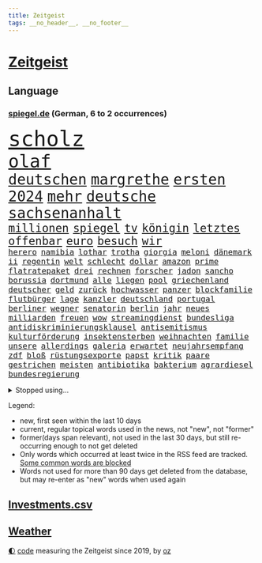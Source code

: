 ```yaml
---
title: Zeitgeist
tags: __no_header__, __no_footer__
---
```


# [Zeitgeist](https://oliz.io/zeitgeist/)

## Language

<h3><a href="https://www.spiegel.de" target="_blank">spiegel.de</a> (German, 6 to 2 occurrences)</h3>
<p style="font-family:monospace">
<span style="font-size:32pt"><a href="news_links.html#scholz" class="current">scholz</a></span>
<br>
<span style="font-size:27pt"><a href="news_links.html#olaf" class="current">olaf</a></span>
<br>
<span style="font-size:22pt"><a href="news_links.html#deutschen" class="current">deutschen</a></span>
<span style="font-size:22pt"><a href="news_links.html#margrethe" class="current">margrethe</a></span>
<span style="font-size:22pt"><a href="news_links.html#ersten" class="current">ersten</a></span>
<span style="font-size:22pt"><a href="news_links.html#2024" class="current">2024</a></span>
<span style="font-size:22pt"><a href="news_links.html#mehr" class="current">mehr</a></span>
<span style="font-size:22pt"><a href="news_links.html#deutsche" class="current">deutsche</a></span>
<span style="font-size:22pt"><a href="news_links.html#sachsenanhalt" class="current">sachsenanhalt</a></span>
<br>
<span style="font-size:17pt"><a href="news_links.html#millionen" class="current">millionen</a></span>
<span style="font-size:17pt"><a href="news_links.html#spiegel" class="current">spiegel</a></span>
<span style="font-size:17pt"><a href="news_links.html#tv" class="current">tv</a></span>
<span style="font-size:17pt"><a href="news_links.html#königin" class="current">königin</a></span>
<span style="font-size:17pt"><a href="news_links.html#letztes" class="current">letztes</a></span>
<span style="font-size:17pt"><a href="news_links.html#offenbar" class="current">offenbar</a></span>
<span style="font-size:17pt"><a href="news_links.html#euro" class="current">euro</a></span>
<span style="font-size:17pt"><a href="news_links.html#besuch" class="current">besuch</a></span>
<span style="font-size:17pt"><a href="news_links.html#wir" class="current">wir</a></span>
<br>
<span style="font-size:12pt"><a href="news_links.html#herero" class="new">herero</a></span>
<span style="font-size:12pt"><a href="news_links.html#namibia" class="new">namibia</a></span>
<span style="font-size:12pt"><a href="news_links.html#lothar" class="current">lothar</a></span>
<span style="font-size:12pt"><a href="news_links.html#trotha" class="new">trotha</a></span>
<span style="font-size:12pt"><a href="news_links.html#giorgia" class="current">giorgia</a></span>
<span style="font-size:12pt"><a href="news_links.html#meloni" class="current">meloni</a></span>
<span style="font-size:12pt"><a href="news_links.html#dänemark" class="current">dänemark</a></span>
<span style="font-size:12pt"><a href="news_links.html#ii" class="current">ii</a></span>
<span style="font-size:12pt"><a href="news_links.html#regentin" class="new">regentin</a></span>
<span style="font-size:12pt"><a href="news_links.html#welt" class="current">welt</a></span>
<span style="font-size:12pt"><a href="news_links.html#schlecht" class="current">schlecht</a></span>
<span style="font-size:12pt"><a href="news_links.html#dollar" class="current">dollar</a></span>
<span style="font-size:12pt"><a href="news_links.html#amazon" class="current">amazon</a></span>
<span style="font-size:12pt"><a href="news_links.html#prime" class="current">prime</a></span>
<span style="font-size:12pt"><a href="news_links.html#flatratepaket" class="new">flatratepaket</a></span>
<span style="font-size:12pt"><a href="news_links.html#drei" class="current">drei</a></span>
<span style="font-size:12pt"><a href="news_links.html#rechnen" class="current">rechnen</a></span>
<span style="font-size:12pt"><a href="news_links.html#forscher" class="current">forscher</a></span>
<span style="font-size:12pt"><a href="news_links.html#jadon" class="new">jadon</a></span>
<span style="font-size:12pt"><a href="news_links.html#sancho" class="new">sancho</a></span>
<span style="font-size:12pt"><a href="news_links.html#borussia" class="current">borussia</a></span>
<span style="font-size:12pt"><a href="news_links.html#dortmund" class="current">dortmund</a></span>
<span style="font-size:12pt"><a href="news_links.html#alle" class="current">alle</a></span>
<span style="font-size:12pt"><a href="news_links.html#liegen" class="current">liegen</a></span>
<span style="font-size:12pt"><a href="news_links.html#pool" class="current">pool</a></span>
<span style="font-size:12pt"><a href="news_links.html#griechenland" class="current">griechenland</a></span>
<span style="font-size:12pt"><a href="news_links.html#deutscher" class="current">deutscher</a></span>
<span style="font-size:12pt"><a href="news_links.html#geld" class="current">geld</a></span>
<span style="font-size:12pt"><a href="news_links.html#zurück" class="current">zurück</a></span>
<span style="font-size:12pt"><a href="news_links.html#hochwasser" class="current">hochwasser</a></span>
<span style="font-size:12pt"><a href="news_links.html#panzer" class="current">panzer</a></span>
<span style="font-size:12pt"><a href="news_links.html#blockfamilie" class="new">blockfamilie</a></span>
<span style="font-size:12pt"><a href="news_links.html#flutbürger" class="new">flutbürger</a></span>
<span style="font-size:12pt"><a href="news_links.html#lage" class="current">lage</a></span>
<span style="font-size:12pt"><a href="news_links.html#kanzler" class="current">kanzler</a></span>
<span style="font-size:12pt"><a href="news_links.html#deutschland" class="current">deutschland</a></span>
<span style="font-size:12pt"><a href="news_links.html#portugal" class="current">portugal</a></span>
<span style="font-size:12pt"><a href="news_links.html#berliner" class="current">berliner</a></span>
<span style="font-size:12pt"><a href="news_links.html#wegner" class="current">wegner</a></span>
<span style="font-size:12pt"><a href="news_links.html#senatorin" class="new">senatorin</a></span>
<span style="font-size:12pt"><a href="news_links.html#berlin" class="current">berlin</a></span>
<span style="font-size:12pt"><a href="news_links.html#jahr" class="current">jahr</a></span>
<span style="font-size:12pt"><a href="news_links.html#neues" class="current">neues</a></span>
<span style="font-size:12pt"><a href="news_links.html#milliarden" class="current">milliarden</a></span>
<span style="font-size:12pt"><a href="news_links.html#freuen" class="current">freuen</a></span>
<span style="font-size:12pt"><a href="news_links.html#wow" class="current">wow</a></span>
<span style="font-size:12pt"><a href="news_links.html#streamingdienst" class="current">streamingdienst</a></span>
<span style="font-size:12pt"><a href="news_links.html#bundesliga" class="current">bundesliga</a></span>
<span style="font-size:12pt"><a href="news_links.html#antidiskriminierungsklausel" class="new">antidiskriminierungsklausel</a></span>
<span style="font-size:12pt"><a href="news_links.html#antisemitismus" class="current">antisemitismus</a></span>
<span style="font-size:12pt"><a href="news_links.html#kulturförderung" class="new">kulturförderung</a></span>
<span style="font-size:12pt"><a href="news_links.html#insektensterben" class="current">insektensterben</a></span>
<span style="font-size:12pt"><a href="news_links.html#weihnachten" class="current">weihnachten</a></span>
<span style="font-size:12pt"><a href="news_links.html#familie" class="current">familie</a></span>
<span style="font-size:12pt"><a href="news_links.html#unsere" class="current">unsere</a></span>
<span style="font-size:12pt"><a href="news_links.html#allerdings" class="current">allerdings</a></span>
<span style="font-size:12pt"><a href="news_links.html#galeria" class="current">galeria</a></span>
<span style="font-size:12pt"><a href="news_links.html#erwartet" class="current">erwartet</a></span>
<span style="font-size:12pt"><a href="news_links.html#neujahrsempfang" class="new">neujahrsempfang</a></span>
<span style="font-size:12pt"><a href="news_links.html#zdf" class="current">zdf</a></span>
<span style="font-size:12pt"><a href="news_links.html#bloß" class="current">bloß</a></span>
<span style="font-size:12pt"><a href="news_links.html#rüstungsexporte" class="new">rüstungsexporte</a></span>
<span style="font-size:12pt"><a href="news_links.html#papst" class="current">papst</a></span>
<span style="font-size:12pt"><a href="news_links.html#kritik" class="current">kritik</a></span>
<span style="font-size:12pt"><a href="news_links.html#paare" class="current">paare</a></span>
<span style="font-size:12pt"><a href="news_links.html#gestrichen" class="current">gestrichen</a></span>
<span style="font-size:12pt"><a href="news_links.html#meisten" class="current">meisten</a></span>
<span style="font-size:12pt"><a href="news_links.html#antibiotika" class="current">antibiotika</a></span>
<span style="font-size:12pt"><a href="news_links.html#bakterium" class="current">bakterium</a></span>
<span style="font-size:12pt"><a href="news_links.html#agrardiesel" class="current">agrardiesel</a></span>
<span style="font-size:12pt"><a href="news_links.html#bundesregierung" class="current">bundesregierung</a></span>
</p>
<details>
<summary>Stopped using...</summary>
<p class="former" style="font-size:12pt">
fdpchef(1170) co₂(1169) oberbürgermeister(1168) schwedische(1168) volker(1168) 70(1167) cristiano(1167) ronaldo(1167) auftakt(1166) getan(1166) klimawandels(1166) manager(1166) betrieb(1165) hollywood(1165) höchsten(1165) mailand(1165) plus(1165) steuer(1165) verkehrsminister(1165) versorgt(1165) hintergründe(1164) wechseln(1164) eingebrochen(1163) daraufhin(1162) diesel(1162) einwohner(1162) gäste(1162) mittwoch(1162) schlimm(1162) waffen(1162) wettbewerb(1162) allianz(1161) dokumente(1161) ebenfalls(1161) gerüchte(1161) investitionen(1161) jüngeren(1161) kontrollieren(1161) medikamente(1161) mörder(1161) umstritten(1161) vorübergehend(1161) geflüchteten(1160) kabinett(1160) nummer(1160) richten(1160) sekunden(1160) unabhängige(1160) äußern(1160) paul(1159) stolz(1159) usregierung(1159) verwirrung(1159) anwälte(1158) entlassung(1158) gefährlicher(1158) jury(1158) spdpolitiker(1158) südafrika(1158) werbung(1158) wälder(1158) 44(1157) endspiel(1157) möglichst(1157) rainer(1157) 12(1156) bremen(1156) favoriten(1156) offenen(1156) torhüter(1156) wales(1156) körperverletzung(1155) widerspruch(1155) dachte(1154) englischen(1154) sinn(1154) toter(1154) blockiert(1153) unterricht(1153) zweimal(1153) übt(1153) aktivistin(1152) internen(1152) mönchengladbach(1152) stelle(1152) wären(1152) berater(1151) wirtschaftlichen(1150) übernahme(1150) auftreten(1148) ehe(1148) harte(1148) lücke(1148) todesopfer(1148) vorstoß(1148) dar(1147) zeichen(1146) ökonomen(1146) bande(1145) änderungen(1145) schriftsteller(1144) fan(1143) wind(1143) bremsen(1141) konkrete(1141) parallelen(1141) presse(1141) ministerium(1140) offenbart(1140) pkw(1140) skeptisch(1140) regelung(1139) sitzung(1138) abgelehnt(1137) einbruch(1137) politikerin(1137) katar(1135) konferenz(1135) whatsapp(1135) stört(1131) klimaziele(1129) wendet(1129) klasse(1128) vorläufig(1128) einkommen(1127) geblieben(1125) verpasste(1121) sammeln(1101) zusätzliche(1099) festgesetzt(1082) 95(1062) gezielt(1044) autobahnen(1026) happy(1006) bewirbt(990) blut(986) verlag(973) fußballstar(961) lebensmitteln(899) technischen(876) gremium(870) jinping(860) wissing(841) angestellten(836) befreiung(832) papiere(829) gewandt(821) abtreibung(804) bekräftigt(804) abschreckung(802) fdppolitiker(796) fachkräfte(795) einschätzungen(789) studenten(782) umsetzung(779) hafenstadt(777) verbraucherpreise(777) otto(750) martina(749) loch(745) windräder(733) verletzung(728) verkündete(704) lemke(702) steffi(702) geschenk(690) helikopter(690) dortmunder(678) versteckte(674) behauptete(669) vereinigung(666) dubiosen(659) gelöst(657) stabil(652) schildern(650) fünften(644) gefangenschaft(635) gemeint(633) zugegeben(632) messerattacke(631) koch(628) wiederaufbau(628) prominenter(627) dilemma(626) lohn(623) fox(622) pole(616) arbeitslosigkeit(615) wall(615) handys(614) schönen(608) hammer(600) regieren(591) zustände(585) prinzessin(582) jubel(580) eingesperrt(579) lösungen(579) 2026(576) cannabis(572) ausbauen(570) hadert(568) stockholm(559) panne(555) weltrekord(552) gegenzug(546) vorstellung(546) drin(545) dramatische(534) partnerin(534) l(530) verzeichnet(527) verkehrsministerium(526) ausgewertet(518) eingestürzt(513) toilette(513) drehten(511) fpö(508) drohnenangriff(501) aufmerksam(499) schlimmeres(499) studentin(498) aufstand(491) einladung(491) nation(491) mithalten(490) 05(486) eben(473) nachspiel(473) talkshow(472) rätseln(471) überreste(469) erzielte(462) militärexperte(453) emissionen(451) stärkere(449) verwandelt(448) drohung(447) nationaltrainer(446) kurswechsel(442) scheinbar(439) staatsanwalt(438) härtesten(433) pakete(433) razzien(432) wohnungsbau(432) rechtfertigt(429) indonesien(428) bergen(427) traditionell(427) fördert(425) kulissen(425) prien(424) verurteilten(422) autohersteller(420) höchst(414) mitarbeitern(413) verehrt(412) lateinamerika(411) parallel(411) palmer(407) erfolgsrezept(405) hunderten(405) familienministerin(403) gesprengt(400) düstere(398) kritisierten(396) staates(396) bamberg(393) bedienen(393) jeff(391) abbauen(388) gekostet(387) infantino(387) verbrenner(386) mitgliedern(380) nico(379) abwehr(378) russell(378) vorbereitung(378) abgründe(377) gianni(377) 47(375) check(375) überprüfen(375) wahren(367) weißes(367) reichsbürger(357) freigelassen(356) ussängerin(351) vergab(350) krawallen(346) erfährt(345) applaus(340) untersagen(339) emotionale(338) kreativer(337) nervt(336) demonstriert(335) springen(332) sorgten(330) umweltministerin(330) messe(329) vermeintlichen(329) event(328) fatalen(324) menschlichen(324) bremst(322) linda(322) jubelt(321) rechtsaußen(319) losgegangen(316) cumexskandal(312) aufbauen(311) bemerkt(311) angemessen(309) geständnis(308) vermeintliche(308) brauche(306) panik(306) tourist(306) alonso(303) generäle(302) parteispitze(301) heide(300) verzögerung(300) elektrisch(296) moskauer(296) überschattet(295) instituts(294) wütenden(292) diesjährigen(291) detail(290) geklaut(289) rührt(289) afrikanische(286) laden(285) statistischen(285) wendepunkt(285) autoindustrie(284) hamilton(284) lewis(284) atomwaffen(283) z(281) rekonstruieren(278) grafikanalyse(277) parks(277) energiepreisbremsen(276) laune(276) handelte(275) verstappen(275) bezieht(270) errichten(270) lübeck(270) gesunde(269) ostsee(267) qualifying(267) verhinderte(267) ferrari(266) kartellamt(266) spektakulärer(266) dürren(265) leck(264) deutliches(262) emotionen(262) geschwächt(261) niederländischer(261) entwickelte(260) khan(260) astronomie(254) spezialisten(254) singapur(253) ac(252) innovationen(252) aussterben(249) hauptsache(249) fläche(248) bar(245) gartenkolumne(245) mädchens(245) festival(241) gange(241) gesundheitlichen(241) kleinflugzeug(241) durchschnittlich(239) 2010(238) konrad(238) leclerc(238) kosovo(237) reue(237) depp(235) anlegen(234) niedergestochen(233) söldner(232) auffällig(230) horror(230) nachts(230) vollem(227) evakuierung(225) fabian(225) regierungen(225) erging(224) stöhnen(224) dfbauswahl(223) rechtsextremismus(223) übergibt(221) kolonialismus(220) terrorismus(220) schimpfen(219) erregt(218) protestierten(217) drang(216) medikamenten(216) zürich(216) erzieher(215) menschenmenge(215) gegenschlag(214) schlägerei(214) infolge(212) sparkassen(212) aufsteiger(211) brad(210) 83(209) gewürdigt(209) rechnung(209) absurd(208) kryptowährungen(208) taktik(208) leuten(207) militante(207) zeitungen(207) füße(206) altersvorsorge(203) gehandelt(202) gelben(202) cartoonisten(201) vogel(201) diplomatischen(200) kennzeichen(199) kopenhagen(198) migrationsdebatte(197) popp(197) bezos(196) exnationalspieler(196) rekorde(194) verhör(194) gegenmittel(192) bezweifelt(191) conference(191) schlechteste(191) 29jährige(190) gerücht(190) vorsitzender(189) ausprobiert(187) brasiliens(187) helene(180) beseitigen(179) frauenfußball(178) kannten(178) kurti(178) stellvertretende(178) chemie(177) kette(177) netzentgelte(177) spotify(177) zwischenfall(177) dortigen(173) leo(173) basis(172) unglücks(172) vertraut(172) überlegen(172) auflösung(171) asylstreit(170) braut(170) nations(170) elektromobilität(169) enger(169) weisen(169) ausreichend(168) langjährigen(168) ankunft(166) geschlossene(166) killer(166) platziert(165) zwischenstopp(165) antisemitismusbeauftragte(164) polarisiert(164) griechischer(163) bayerischer(162) decke(162) afderfolg(161) verleiht(161) sensationell(160) abu(159) brandenburgs(159) fotografin(159) arbeitslosen(157) blue(157) fahnden(157) abgelaufen(156) cduchefs(156) gerichts(156) übereinstimmenden(156) goldene(155) m(155) einbrecher(154) albert(153) atlanta(153) variante(153) heim(150) bauarbeiter(149) realistisch(149) global(147) runden(147) vosstecklenburg(147) kirchen(146) militärisch(146) dominanz(144) extremer(144) dhabi(143) himmelskörper(142) iranischer(142) ausgetauscht(141) heiße(141) pipeline(141) gestoppter(140) kugel(140) selbsttest(140) kriegsende(139) siebzigern(138) sozialleistungen(138) emden(137) comedy(136) gesellschaften(136) paraguay(136) abzusetzen(135) adenauer(135) beispiellose(135) betrachtet(135) frauenrechte(135) gruppenvergewaltigung(134) nationalspielerinnen(134) schmerzensgeld(134) mittelalter(133) verhinderten(132) 51jährige(131) entkam(131) expartnerin(131) hilferuf(131) offshorewindparks(131) stritten(131) folter(130) teuersten(129) unerwartet(129) wahrgenommen(129) kleinstadt(128) niemanden(128) elversberg(127) großflächig(127) o’connor(127) spürbare(127) blatt(126) einzelkritik(126) reisenden(126) kandidiert(125) achtung(124) erpressung(124) fahrverbot(124) gottschalk(124) videobeweis(124) zweifelt(124) bock(122) xabi(122) detaillierte(121) herstellung(121) nationalgarde(121) rasche(121) angegeben(120) geladen(120) karlsruher(120) betrachten(119) celle(119) eigentor(119) getäuscht(119) graben(119) israeli(119) verbergen(119) verbrauchen(118) angefahren(117) tätig(116) ewigen(115) schild(115) treibstoff(115) effekte(114) 01(113) saisonsieg(113) überraschendes(113) fame(112) medaillen(112) überfallen(112) posts(111) tänzer(111) zigtausende(111) eiffelturm(110) mannschaften(110) klimafonds(109) sittenwächtern(109) arena(108) astronomen(108) bedrohungslage(108) evergrande(108) topstürmer(108) privatsphäre(107) usamerikanerin(107) anarchokapitalist(106) erschöpft(106) herzkrank(106) videoapp(106) 03(105) fsv(105) staatsoper(105) zeitschrift(105) sendungen(104) dreijährige(103) rettungsweste(103) wissenschaftlern(103) multimilliardär(102) weitet(102) wertung(102) atp(101) flüchtigen(101) hildesheim(101) absolut(100) beschmierte(100) netzwerken(100) rätselhafte(100) umverteilung(100) auswirkt(99) gerechter(99) größtes(99) schreckliches(99) schwellenländer(99) simple(99) bundesligaspiel(98) moderiert(98) harmlos(97) hurrikan(93) kampfsportgruppe(93) müde(93) rechtspopulismus(93) verspottet(93) bahnstrecken(92) eröffneten(92) geredet(92) verbannen(92) worin(92) arbeitslosenquote(91) bewusstsein(91) dröge(91) geradezu(91) quelle(91) strahlen(91) vettel(91) 71(90) bernstein(90) cyberkriminelle(90) estlands(90) jahreszeit(90) kallas(90) leonard(90) motiviert(90) plenarsaal(90) arbeitszeiten(89) brachialer(89) geschehnissen(89) miller(89) nszeit(89) oppositionspolitiker(89) manipulierten(88) schwede(88) unsinn(88) verhaltenes(88) zugausfälle(88) letztlich(87) texanerin(87) toxisch(87) trage(87) abbas(86) appstores(86) archäologen(86) bunt(86) eingeschätzt(86) hansjoachim(86) interessenverbände(86) lebensraum(86) privatleben(86) schiffsbesatzung(86) watzke(86) allgemein(85) aufwenden(85) ausgebootet(85) erinnerungskultur(85) kalb(85) stadtpark(85) ausgangssperre(84) ehrlichkeit(84) fußballweltmeister(84) gemachten(84) mützenich(84) nachdenklich(84) pflichtsieg(84) rolf(84) verkehrsregeln(84) bezos’(83) enthüllungsbuch(83) freigestellt(83) horst(83) störgeräusche(83) vollstreckt(83) ecke(82) geformt(82) terrorverdächtigen(82) terry(82) verfassungsrichter(82) würfe(82) nebenrollen(81) pyramide(81) selbstbewusstsein(81) videoanalyse(81) zurückgebracht(81) beobachtung(80) biograf(80) exradprofi(80) geklappt(80) goecke(80) host(80) hundekotattacke(80) inne(80) militärmanöver(80) ullrich(80) 1963(79) abgehoben(79) emily(79) entbrannt(79) göppingen(79) winters(79) reifen(78) zusammengestoßen(78) kehrtwende(77) neuner(77) ultimative(77) werbespot(77) bejubelt(76) krone(76) kubicki(76) ezigaretten(75) index(75) separatisten(75) verfassungsschützer(75) amazonasgebiet(74) bauvorhaben(74) bundesverband(74) clinch(74) einzustellen(74) gespür(74) kaution(74) unbewohnbar(74) verteidigungsausgaben(74) beurteilt(73) connor(73) härteren(73) kaffeemaschinen(73) kuppel(73) schwäbischen(73) seitenlinie(73) tabakkonzern(73) umsätze(73) bulls(72) continental(72) demokratischer(72) formel1saison(72) instrument(72) kneipe(72) pub(72) tatenlos(72) wrackteile(72) agierten(71) bullys(71) reus(71) unterbrechen(71) xl(71) außenbecken(70) kollateralschäden(70) schenkt(70) seenotretter(70) unogipfel(70) weiterleben(70) auskommen(69) bowl(69) entkräften(69) momentan(69) verbraucherzentrale(69) bahnhöfe(68) eingerichtet(68) halfen(68) hinterlässt(68) immobilienriesen(68) innenpolitiker(68) klebstoff(68) mögliches(68) nflstar(68) popkultur(68) thielemann(68) versteigerung(68) zwischenbilanz(68) ausgegangen(67) beatles(67) journal(67) kopfüber(67) vierjährige(67) furcht(66) km/h(66) sitz(66) theo(66) wilderei(66) cuxhaven(65) eiskanal(65) ftx(65) großraum(65) kryptobörse(65) schönes(65) strafstoß(65) unternehmens(65) asyldebatte(64) guirassy(64) serhou(64) tennisspieler(64) versagt(64) beleidigen(63) billige(63) generalmusikdirektor(63) götze(63) kongress(63) schienennetz(63) unterlief(63) usrepräsentantenhaus(63) commerzbank(62) events(62) heimsieg(62) stilisieren(62) tresen(62) attentat(61) bringe(61) gedrosselt(61) geldautomatensprenger(61) geldautomatensprengern(61) mochte(61) navi(61) royals(61) totgeglaubten(61) verärgern(61) übe(61) bangkok(60) grünenfraktionschefin(60) polizeibekannt(60) power(60) rotem(60) unfallverursacher(60) bevorteilt(59) getauscht(59) hoffnungszeichen(59) litten(59) malaria(59) mitstreitern(59) pflegeheim(59) würgen(59) auswärtsspiel(58) bas(58) schulgebäude(58) angegangen(57) central(57) exemplare(57) kinderbücher(57) lizenz(57) pristina(57) rotgrüne(57) schmalkalden(57) hrubesch(56) jenen(56) nominierung(56) punktgewinn(56) solarbranche(56) trainierte(56) türmen(56) wachsender(56) hamasattacke(55) revolver(55) sinnkrise(55) thiele(55) vorwarnung(55) währungsfonds(55) aufmarschieren(54) bange(54) israelhamasnews(54) belit(53) goldin(53) leverkusener(53) onay(53) perspektiven(53) rapperin(53) terrorattacke(53) verbotszonen(53) archive(52) attentats(52) betonte(52) krisengebieten(52) langläufer(52) migrationsfrage(52) paketdienste(52) planten(52) verschleppte(52) weiterzubauen(52) gepunktet(51) liquidierung(51) loswird(51) migrationshintergrund(51) milliardärs(51) opel(51) verschleppten(51) zukunftssorgen(51) flugverkehr(50) medienberichte(50) akten(49) doha(49) fehlers(49) gekapert(48) geraerts(48) karel(48) körperteile(48) omid(48) pausen(48) wachsende(48) zweiprozentziel(48) antje(47) erschnüffeln(47) mehrwertsteuerbetrug(47) nachrichtenagentur(47) tagelanger(47) terrorzelle(47) verfängt(47) altbundeskanzler(46) benachteiligte(46) erschließen(46) karim(46) kobi(46) rohstoffreiche(46) schwärmten(46) trancefestival(46) dauerstress(45) kursierten(45) neuregelung(45) spdpolitikerin(45) wiederholte(45) deko(44) fehlten(44) führer(44) israeldebatte(44) kinderwunschbehandlung(44) misstrauensvotum(44) prangern(44) cher(43) cortina(43) cybertruck(43) d’ampezzo(43) einblick(43) fernandes(43) katholischer(43) reiste(43) schweben(43) verbots(43) winterspiele(43) blunt(42) intensiviert(42) offenkundig(42) schlange(42) südlichen(42) tausendmal(42) darstellungen(41) getriggert(41) gewölbe(41) jahrhundertcoup(41) mangelt(41) menschliches(41) nahostkrise(41) narzisst(41) pathologisieren(41) prokrastinieren(41) rückgängig(41) sabrina(41) schottlands(41) sportartikelhändler(41) therapiesprache(41) traumatisch(41) abwanderung(40) altersgruppe(40) gegraben(40) glitzernde(40) holding(40) kiefer(40) sahen(40) solidaritätsbesuch(40) beten(39) gleichschritt(39) musikszene(39) noam(39) aggu(38) asterix(38) bilanzen(38) fdpvize(38) freigelassene(38) koalitionsausschuss(38) protests(38) freigelassener(37) geiselhaft(37) helfe(37) reiseziele(37) rohstoffe(37) bergwerk(36) comics(36) härteste(36) comic(35) gewahrt(35) radfahrerinnen(35) samstagnachmittag(35) stadtrivalen(35) stimmig(35) umgekehrter(35) abenteuern(34) andrzej(34) ausziehen(34) duda(34) fürchteten(34) hofieren(34) loïs(34) openda(34) skulptur(34) versammelt(34) acapulco(33) bundeskabinett(33) caspar(33) erkannt(33) gruselig(33) hamasgeisel(33) massenkarambolagen(33) note(33) otis(33) rauchfrei(33) var(33) effektiver(32) farce(32) fliegers(32) raser(32) ausgedünnt(31) einläuten(31) stürmen(31) verkleidet(31) abschreiben(30) bundesamts(30) gehasst(30) schätzung(30) unterbrechungen(30) zulässt(30) 16jährigen(29) ausstehen(29) beschuldigte(29) pflegen(29) süd(29) voranbringen(29) anteilseigner(28) bomben(28) dingfest(28) eingetauscht(28) finanzierte(28) latte(28) bush(27) elliott(27) erkämpfte(27) heizkosten(27) r(27) signakrise(27) inspiriert(26) israeldemonstration(26) netzbetreiber(26) rauchbomben(26) stumm(26) unterhändler(26) weisheit(26) saarländer(25) seemann(25) 37jährige(24) dc(24) eigenregie(24) fanatismus(24) feststellen(24) kunstmäzene(24) pfau(24) tätlich(24) ähnlicher(24) 41jähriger(23) ausgetreten(23) gewicht(23) ofarim(23) royalen(23) akut(22) dämpft(22) fortuna(22) hotelmitarbeiter(22) insolvenzantrag(22) klimaerwärmung(22) projekts(22) spdfraktionschef(22) virtuelle(22) wandert(22) worklifebalance(22) zusammenkommen(22) anhängern(21) befreiten(21) durchgereicht(21) evan(21) homosexuellen(21) millerntor(21) pechvogel(21) singlecharts(21) verfilmung(21) einzelhändler(20) g7staaten(20) jahrelanger(20) küchen(20) rechtlich(20) steuereinnahmen(20) stiftungen(20) stimmrecht(20) fantastisch(19) geldautomaten(19) levy(19) wta(19) dirigieren(18) landesweite(18) produzent(18) religiöser(18) renaissance(18) wetten(18) alicia(17) favoritin(17) friedensbewegte(17) kalten(17) kurios(17) microsofts(17) nämlich(17) onlinewerbung(17) waffenlager(17) wiederherstellen(17) armeeangaben(16) begrenzung(16) faulheit(16) tatorten(16) zweistaatenlösung(16) elite(15) verhandlungslösung(15) überarbeitung(15) atomare(14) bezahlung(14) diebesgut(14) elbphilharmonie(14) haushaltsurteil(14) kenner(14) plane(14) saisonabschluss(14) sozialpolitik(14) treibhausgasen(14) versteigern(14) vorjahres(14) werneke(14) 26jährigen(13) autofahrten(13) klammert(13) lachgas(13) lebenslügen(13) rebecca(13) sortieren(13) uneinigkeit(13) altman(12) europäisches(12) finanzieren(12) ließe(12) maler(12) regionalbahn(12) träge(12) verbraucherinnen(12) verfassungsgerichtsurteil(12) doku(11) irischer(11) penis(11) pentagon(11) richterspruch(11) salehi(11) strompreisbremsen(11) toomaj(11) weltklima(11) zerstritten(11)
</p>
</details>
<p>Legend:
<ul>
<li><span class="new">new</span>, first seen within the last 10 days</li>
<li><span class="current">current</span>, regular topical words used in the news, not "new", not "former"</li>
<li><span class="former">former(days span relevant)</span>, not used in the last 30 days, but still re-occurring enough to not get deleted</li>
<li>Only words which occurred at least twice in the RSS feed are tracked. <a href="language/filters.py">Some common words are blocked</a></li>
<li>Words not used for more than 90 days get deleted from the database, but may re-enter as "new" words when used again</li>
</ul>
</p>

## [Investments](investments.html)[.csv](investments.csv)

## [Weather](weather.html)

<footer>
<a href="javascript:toggleTheme()" class="nav">🌓</a>
<a href="https://github.com/ooz/zeitgeist">code</a> measuring the Zeitgeist since 2019, by <a href="https://oliz.io">oz</a>
</footer>
